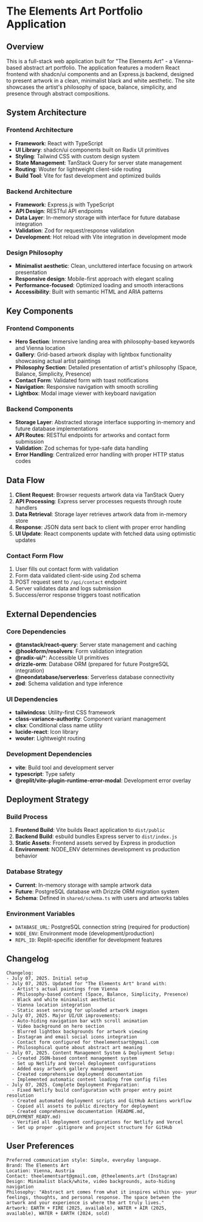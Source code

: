 # The Elements Art Portfolio Application

## Overview

This is a full-stack web application built for "The Elements Art" - a Vienna-based abstract art portfolio. The application features a modern React frontend with shadcn/ui components and an Express.js backend, designed to present artwork in a clean, minimalist black and white aesthetic. The site showcases the artist's philosophy of space, balance, simplicity, and presence through abstract compositions.

## System Architecture

### Frontend Architecture
- **Framework**: React with TypeScript
- **UI Library**: shadcn/ui components built on Radix UI primitives
- **Styling**: Tailwind CSS with custom design system
- **State Management**: TanStack Query for server state management
- **Routing**: Wouter for lightweight client-side routing
- **Build Tool**: Vite for fast development and optimized builds

### Backend Architecture
- **Framework**: Express.js with TypeScript
- **API Design**: RESTful API endpoints
- **Data Layer**: In-memory storage with interface for future database integration
- **Validation**: Zod for request/response validation
- **Development**: Hot reload with Vite integration in development mode

### Design Philosophy
- **Minimalist aesthetic**: Clean, uncluttered interface focusing on artwork presentation
- **Responsive design**: Mobile-first approach with elegant scaling
- **Performance-focused**: Optimized loading and smooth interactions
- **Accessibility**: Built with semantic HTML and ARIA patterns

## Key Components

### Frontend Components
- **Hero Section**: Immersive landing area with philosophy-based keywords and Vienna location
- **Gallery**: Grid-based artwork display with lightbox functionality showcasing actual artist paintings
- **Philosophy Section**: Detailed presentation of artist's philosophy (Space, Balance, Simplicity, Presence)
- **Contact Form**: Validated form with toast notifications
- **Navigation**: Responsive navigation with smooth scrolling
- **Lightbox**: Modal image viewer with keyboard navigation

### Backend Components
- **Storage Layer**: Abstracted storage interface supporting in-memory and future database implementations
- **API Routes**: RESTful endpoints for artworks and contact form submission
- **Validation**: Zod schemas for type-safe data handling
- **Error Handling**: Centralized error handling with proper HTTP status codes

## Data Flow

1. **Client Request**: Browser requests artwork data via TanStack Query
2. **API Processing**: Express server processes requests through route handlers
3. **Data Retrieval**: Storage layer retrieves artwork data from in-memory store
4. **Response**: JSON data sent back to client with proper error handling
5. **UI Update**: React components update with fetched data using optimistic updates

### Contact Form Flow
1. User fills out contact form with validation
2. Form data validated client-side using Zod schema
3. POST request sent to `/api/contact` endpoint
4. Server validates data and logs submission
5. Success/error response triggers toast notification

## External Dependencies

### Core Dependencies
- **@tanstack/react-query**: Server state management and caching
- **@hookform/resolvers**: Form validation integration
- **@radix-ui/***: Accessible UI primitives
- **drizzle-orm**: Database ORM (prepared for future PostgreSQL integration)
- **@neondatabase/serverless**: Serverless database connectivity
- **zod**: Schema validation and type inference

### UI Dependencies
- **tailwindcss**: Utility-first CSS framework
- **class-variance-authority**: Component variant management
- **clsx**: Conditional class name utility
- **lucide-react**: Icon library
- **wouter**: Lightweight routing

### Development Dependencies
- **vite**: Build tool and development server
- **typescript**: Type safety
- **@replit/vite-plugin-runtime-error-modal**: Development error overlay

## Deployment Strategy

### Build Process
1. **Frontend Build**: Vite builds React application to `dist/public`
2. **Backend Build**: esbuild bundles Express server to `dist/index.js`
3. **Static Assets**: Frontend assets served by Express in production
4. **Environment**: NODE_ENV determines development vs production behavior

### Database Strategy
- **Current**: In-memory storage with sample artwork data
- **Future**: PostgreSQL database with Drizzle ORM migration system
- **Schema**: Defined in `shared/schema.ts` with users and artworks tables

### Environment Variables
- `DATABASE_URL`: PostgreSQL connection string (required for production)
- `NODE_ENV`: Environment mode (development/production)
- `REPL_ID`: Replit-specific identifier for development features

## Changelog

```
Changelog:
- July 07, 2025. Initial setup
- July 07, 2025. Updated for "The Elements Art" brand with:
  - Artist's actual paintings from Vienna
  - Philosophy-based content (Space, Balance, Simplicity, Presence)
  - Black and white minimalist aesthetic
  - Vienna location integration
  - Static asset serving for uploaded artwork images
- July 07, 2025. Major UI/UX improvements:
  - Auto-hiding navigation bar with scroll animation
  - Video background on hero section
  - Blurred lightbox backgrounds for artwork viewing
  - Instagram and email social icons integration
  - Contact form configured for theelementsart@gmail.com
  - Philosophical quote about abstract art meaning
- July 07, 2025. Content Management System & Deployment Setup:
  - Created JSON-based content management system
  - Set up Netlify and Vercel deployment configurations
  - Added easy artwork gallery management
  - Created comprehensive deployment documentation
  - Implemented automatic content loading from config files
- July 07, 2025. Complete Deployment Preparation:
  - Fixed Netlify build configuration with proper entry point resolution
  - Created automated deployment scripts and GitHub Actions workflow
  - Copied all assets to public directory for deployment
  - Created comprehensive documentation (README.md, DEPLOYMENT_READY.md)
  - Verified all deployment configurations for Netlify and Vercel
  - Set up proper .gitignore and project structure for GitHub
```

## User Preferences

```
Preferred communication style: Simple, everyday language.
Brand: The Elements Art
Location: Vienna, Austria
Contact: theelementsart@gmail.com, @theelements.art (Instagram)
Design: Minimalist black/white, video backgrounds, auto-hiding navigation
Philosophy: "Abstract art comes from what it inspires within you- your feelings, thoughts, and personal response. The space between the artwork and your experience is where the art truly lives."
Artwork: EARTH + FIRE (2025, available), WATER + AIR (2025, available), WATER + EARTH (2024, sold)
```